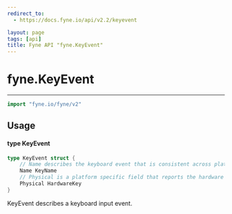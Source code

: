 ```yaml
---
redirect_to:
  - https://docs.fyne.io/api/v2.2/keyevent

layout: page
tags: [api]
title: Fyne API "fyne.KeyEvent"
---
```



# fyne.KeyEvent
---
```go
import "fyne.io/fyne/v2"
```

## Usage

#### type KeyEvent

```go
type KeyEvent struct {
	// Name describes the keyboard event that is consistent across platforms.
	Name KeyName
	// Physical is a platform specific field that reports the hardware information of physical keyboard events.
	Physical HardwareKey
}
```

KeyEvent describes a keyboard input event.
